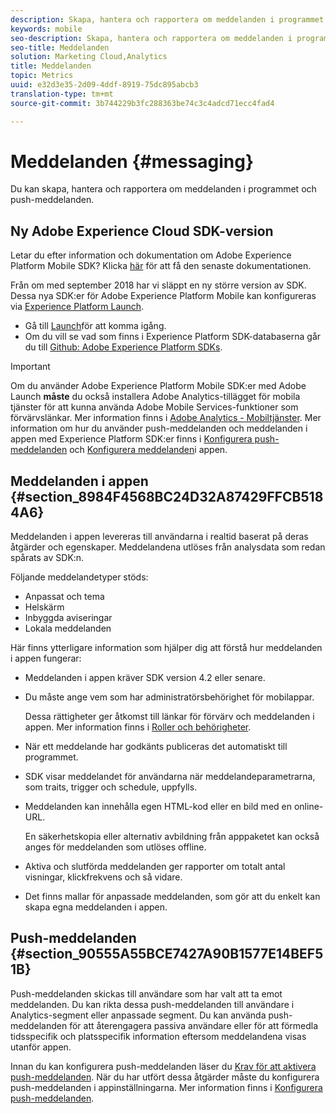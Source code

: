 ```yaml
---
description: Skapa, hantera och rapportera om meddelanden i programmet och push-meddelanden.
keywords: mobile
seo-description: Skapa, hantera och rapportera om meddelanden i programmet och push-meddelanden.
seo-title: Meddelanden
solution: Marketing Cloud,Analytics
title: Meddelanden
topic: Metrics
uuid: e32d3e35-2d09-4ddf-8919-75dc895abcb3
translation-type: tm+mt
source-git-commit: 3b744229b3fc288363be74c3c4adcd71ecc4fad4

---
```



# Meddelanden {#messaging}

Du kan skapa, hantera och rapportera om meddelanden i programmet och push-meddelanden.

## Ny Adobe Experience Cloud SDK-version

Letar du efter information och dokumentation om Adobe Experience Platform Mobile SDK? Klicka [här](https://aep-sdks.gitbook.io/docs/) för att få den senaste dokumentationen.

Från om med september 2018 har vi släppt en ny större version av SDK. Dessa nya SDK:er för Adobe Experience Platform Mobile kan konfigureras via [Experience Platform Launch](https://www.adobe.com/experience-platform/launch.html).

* Gå till [Launch](https://launch.adobe.com/)för att komma igång.
* Om du vill se vad som finns i Experience Platform SDK-databaserna går du till [Github: Adobe Experience Platform SDKs](https://github.com/Adobe-Marketing-Cloud/acp-sdks).

>[!IMPORTANT]
>
> Om du använder Adobe Experience Platform Mobile SDK:er med Adobe Launch **måste** du också installera Adobe Analytics-tillägget för mobila tjänster för att kunna använda Adobe Mobile Services-funktioner som förvärvslänkar. Mer information finns i [Adobe Analytics - Mobiltjänster](https://aep-sdks.gitbook.io/docs/using-mobile-extensions/adobe-analytics-mobile-services). Mer information om hur du använder push-meddelanden och meddelanden i appen med Experience Platform SDK:er finns i [Konfigurera push-meddelanden](https://aep-sdks.gitbook.io/docs/using-mobile-extensions/adobe-analytics-mobile-services#set-up-push-messaging) och [Konfigurera meddelanden](https://aep-sdks.gitbook.io/docs/using-mobile-extensions/adobe-analytics-mobile-services#set-up-in-app-messaging)i appen.

## Meddelanden i appen {#section_8984F4568BC24D32A87429FFCB5184A6}

Meddelanden i appen levereras till användarna i realtid baserat på deras åtgärder och egenskaper. Meddelandena utlöses från analysdata som redan spårats av SDK:n.

Följande meddelandetyper stöds:

* Anpassat och tema
* Helskärm
* Inbyggda aviseringar
* Lokala meddelanden

Här finns ytterligare information som hjälper dig att förstå hur meddelanden i appen fungerar:

* Meddelanden i appen kräver SDK version 4.2 eller senare.
* Du måste ange vem som har administratörsbehörighet för mobilappar.

   Dessa rättigheter ger åtkomst till länkar för förvärv och meddelanden i appen. Mer information finns i [Roller och behörigheter](/help/using/gs/c-mob-roles-and-permissions.md).
* När ett meddelande har godkänts publiceras det automatiskt till programmet.
* SDK visar meddelandet för användarna när meddelandeparametrarna, som traits, trigger och schedule, uppfylls.
* Meddelanden kan innehålla egen HTML-kod eller en bild med en online-URL.

   En säkerhetskopia eller alternativ avbildning från apppaketet kan också anges för meddelanden som utlöses offline.
* Aktiva och slutförda meddelanden ger rapporter om totalt antal visningar, klickfrekvens och så vidare.
* Det finns mallar för anpassade meddelanden, som gör att du enkelt kan skapa egna meddelanden i appen.

## Push-meddelanden {#section_90555A55BCE7427A90B1577E14BEF51B}

Push-meddelanden skickas till användare som har valt att ta emot meddelanden. Du kan rikta dessa push-meddelanden till användare i Analytics-segment eller anpassade segment. Du kan använda push-meddelanden för att återengagera passiva användare eller för att förmedla tidsspecifik och platsspecifik information eftersom meddelandena visas utanför appen.

Innan du kan konfigurera push-meddelanden läser du [Krav för att aktivera push-meddelanden](/help/using/c-manage-app-settings/c-mob-confg-app/configure-push-messaging/prerequisites-push-messaging.md). När du har utfört dessa åtgärder måste du konfigurera push-meddelanden i appinställningarna. Mer information finns i [Konfigurera push-meddelanden](/help/using/c-manage-app-settings/c-mob-confg-app/configure-push-messaging/configure-push-messaging.md).
